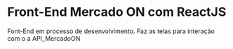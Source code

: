 # Front-End Mercado ON com ReactJS

Font-End em processo de desenvolvimento.
Faz as telas para interação com o a API_MercadoON
